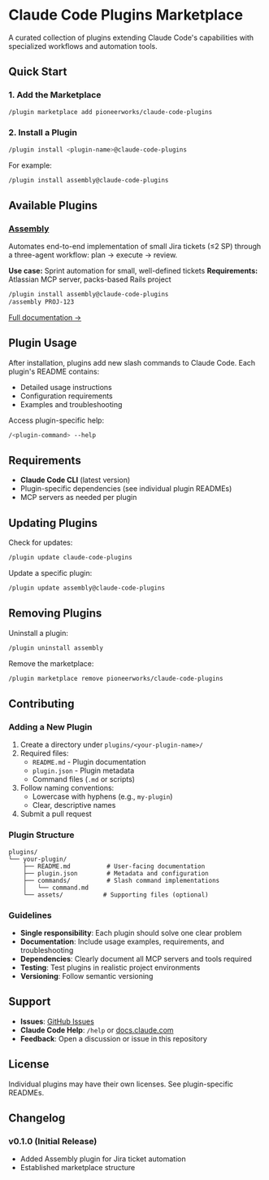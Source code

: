 # Claude Code Plugins Marketplace

A curated collection of plugins extending Claude Code's capabilities with specialized workflows and automation tools.

## Quick Start

### 1. Add the Marketplace

```bash
/plugin marketplace add pioneerworks/claude-code-plugins
```

### 2. Install a Plugin

```bash
/plugin install <plugin-name>@claude-code-plugins
```

For example:
```bash
/plugin install assembly@claude-code-plugins
```

## Available Plugins

### [Assembly](./plugins/assembly)
Automates end-to-end implementation of small Jira tickets (≤2 SP) through a three-agent workflow: plan → execute → review.

**Use case:** Sprint automation for small, well-defined tickets
**Requirements:** Atlassian MCP server, packs-based Rails project

```bash
/plugin install assembly@claude-code-plugins
/assembly PROJ-123
```

[Full documentation →](./plugins/assembly/README.md)

## Plugin Usage

After installation, plugins add new slash commands to Claude Code. Each plugin's README contains:
- Detailed usage instructions
- Configuration requirements
- Examples and troubleshooting

Access plugin-specific help:
```bash
/<plugin-command> --help
```

## Requirements

- **Claude Code CLI** (latest version)
- Plugin-specific dependencies (see individual plugin READMEs)
- MCP servers as needed per plugin

## Updating Plugins

Check for updates:
```bash
/plugin update claude-code-plugins
```

Update a specific plugin:
```bash
/plugin update assembly@claude-code-plugins
```

## Removing Plugins

Uninstall a plugin:
```bash
/plugin uninstall assembly
```

Remove the marketplace:
```bash
/plugin marketplace remove pioneerworks/claude-code-plugins
```

## Contributing

### Adding a New Plugin

1. Create a directory under `plugins/<your-plugin-name>/`
2. Required files:
   - `README.md` - Plugin documentation
   - `plugin.json` - Plugin metadata
   - Command files (`.md` or scripts)
3. Follow naming conventions:
   - Lowercase with hyphens (e.g., `my-plugin`)
   - Clear, descriptive names
4. Submit a pull request

### Plugin Structure

```
plugins/
└── your-plugin/
    ├── README.md          # User-facing documentation
    ├── plugin.json        # Metadata and configuration
    ├── commands/          # Slash command implementations
    │   └── command.md
    └── assets/           # Supporting files (optional)
```

### Guidelines

- **Single responsibility**: Each plugin should solve one clear problem
- **Documentation**: Include usage examples, requirements, and troubleshooting
- **Dependencies**: Clearly document all MCP servers and tools required
- **Testing**: Test plugins in realistic project environments
- **Versioning**: Follow semantic versioning

## Support

- **Issues**: [GitHub Issues](https://github.com/pioneerworks/claude-code-plugins/issues)
- **Claude Code Help**: `/help` or [docs.claude.com](https://docs.claude.com/claude-code)
- **Feedback**: Open a discussion or issue in this repository

## License

Individual plugins may have their own licenses. See plugin-specific READMEs.

## Changelog

### v0.1.0 (Initial Release)
- Added Assembly plugin for Jira ticket automation
- Established marketplace structure
